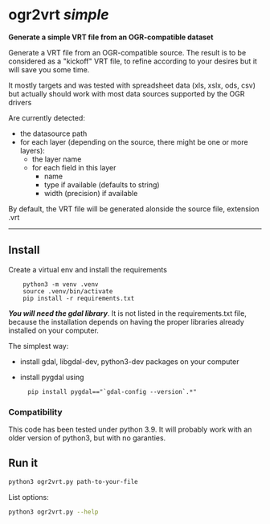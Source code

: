 # ogr2vrt *simple*
**Generate a simple VRT file from an OGR-compatible dataset**

Generate a VRT file from an OGR-compatible source.
The result is to be considered as a "kickoff" VRT file, to refine according to your desires
but it will save you some time.

It mostly targets and was tested with spreadsheet data (xls, xslx, ods, csv) but actually should work with most data sources supported by the OGR drivers

Are currently detected:
- the datasource path
- for each layer (depending on the source, there might be one or more layers):
  - the layer name
  - for each field in this layer
    - name
    - type if available (defaults to string)
    - width (precision) if available

By default, the VRT file will be generated alonside the source file, extension .vrt

---
## Install

Create a virtual env and install the requirements

        python3 -m venv .venv
        source .venv/bin/activate
        pip install -r requirements.txt

_**You will need the gdal library**_. It is not listed in the requirements.txt file, because the installation depends on having the proper libraries already installed on your computer.

The simplest way:
- install gdal, libgdal-dev, python3-dev packages on your computer
- install pygdal using
     
        pip install pygdal=="`gdal-config --version`.*"
        
### Compatibility
This code has been tested under python 3.9. It will probably work with an older version of python3, but with no garanties.

## Run it
```bash
python3 ogr2vrt.py path-to-your-file
```

List options: 
```bash
python3 ogr2vrt.py --help
````
